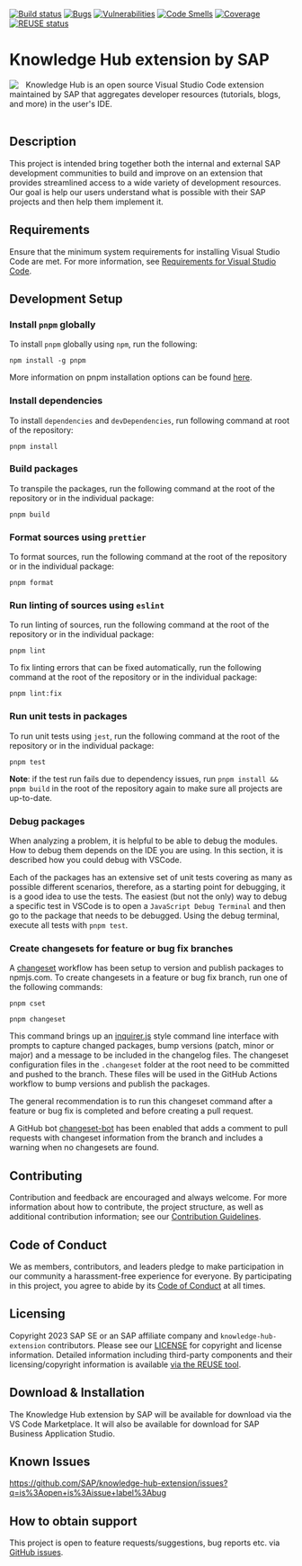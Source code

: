 [![Build status](https://github.com/SAP/knowledge-hub-extension/actions/workflows/pipeline.yml/badge.svg?branch=main)](https://github.com/SAP/knowledge-hub-extension/actions/workflows/pipeline.yml?query=branch%3Amain)
[![Bugs](https://sonarcloud.io/api/project_badges/measure?project=SAP_knowledge-hub-extension&metric=bugs)](https://sonarcloud.io/summary/new_code?id=SAP_knowledge-hub-extension)
[![Vulnerabilities](https://sonarcloud.io/api/project_badges/measure?project=SAP_knowledge-hub-extension&metric=vulnerabilities)](https://sonarcloud.io/summary/new_code?id=SAP_knowledge-hub-extension)
[![Code Smells](https://sonarcloud.io/api/project_badges/measure?project=SAP_knowledge-hub-extension&metric=code_smells)](https://sonarcloud.io/summary/new_code?id=SAP_knowledge-hub-extension)
[![Coverage](https://sonarcloud.io/api/project_badges/measure?project=SAP_knowledge-hub-extension&metric=coverage)](https://sonarcloud.io/summary/new_code?id=SAP_knowledge-hub-extension)
[![REUSE status](https://api.reuse.software/badge/github.com/SAP/knowledge-hub-extension)](https://api.reuse.software/info/github.com/SAP/knowledge-hub-extension)


# Knowledge Hub extension by SAP
<img align="left" style="padding-right:10px" src="./docs/resources/knowledge-hub-logo.svg"/> 
Knowledge Hub is an open source Visual Studio Code extension maintained by SAP that aggregates developer resources (tutorials, blogs, and more) in the user's IDE. 
<br clear="left"/>
<br/>

## Description

This project is intended bring together both the internal and external SAP development communities to build and improve on an extension that provides streamlined access to a wide variety of development resources. Our goal is help our users understand what is possible with their SAP projects and then help them implement it.

## Requirements

Ensure that the minimum system requirements for installing Visual Studio Code are met. For more information, see [Requirements for Visual Studio Code](https://code.visualstudio.com/docs/supporting/requirements).

## Development Setup

### Install `pnpm` globally

To install `pnpm` globally using `npm`, run the following:
```shell
npm install -g pnpm
```

More information on pnpm installation options can be found [here](https://pnpm.io/installation).
### Install dependencies
To install `dependencies` and `devDependencies`, run following command at root of the repository:

```shell
pnpm install
```
### Build packages

To transpile the packages, run the following command at the root of the repository or in the individual package:

```shell
pnpm build
```

### Format sources using `prettier`

To format sources, run the following command at the root of the repository or in the individual package:

```shell
pnpm format
```

### Run linting of sources using `eslint`

To run linting of sources, run the following command at the root of the repository or in the individual package:

```shell
pnpm lint
```

To fix linting errors that can be fixed automatically, run the following command at the root of the repository or in the individual package:

```shell
pnpm lint:fix
```

### Run unit tests in packages

To run unit tests using `jest`, run the following command at the root of the repository or in the individual package:

```shell
pnpm test
```
**Note**: if the test run fails due to dependency issues, run `pnpm install && pnpm build` in the root of the repository again to make sure all projects are up-to-date.

### Debug packages
When analyzing a problem, it is helpful to be able to debug the modules. How to debug them depends on the IDE you are using. In this section, it is described how you could debug with VSCode. 

Each of the packages has an extensive set of unit tests covering as many as possible different scenarios, therefore, as a starting point for debugging, it is a good idea to use the tests. The easiest (but not the only) way to debug a specific test in VSCode is to open a `JavaScript Debug Terminal` and then go to the package that needs to be debugged. Using the debug terminal, execute all tests with `pnpm test`.

### Create changesets for feature or bug fix branches

A [changeset](https://github.com/atlassian/changesets) workflow has been setup to version and publish packages to npmjs.com. To create changesets in a feature or bug fix branch, run one of the following commands:

```shell
pnpm cset
```

```shell
pnpm changeset
```

This command brings up an [inquirer.js](https://github.com/SBoudrias/Inquirer.js/) style command line interface with prompts to capture changed packages, bump versions (patch, minor or major) and a message to be included in the changelog files. The changeset configuration files in the `.changeset` folder at the root need to be committed and pushed to the branch. These files will be used in the GitHub Actions workflow to bump versions and publish the packages.

The general recommendation is to run this changeset command after a feature or bug fix is completed and before creating a pull request. 

A GitHub bot [changeset-bot](https://github.com/apps/changeset-bot) has been enabled that adds a comment to pull requests with changeset information from the branch and includes a warning when no changesets are found.

## Contributing

Contribution and feedback are encouraged and always welcome. For more information about how to contribute, the project structure, as well as additional contribution information; see our [Contribution Guidelines](CONTRIBUTING.md).

## Code of Conduct

We as members, contributors, and leaders pledge to make participation in our community a harassment-free experience for everyone. By participating in this project, you agree to abide by its [Code of Conduct](CODE_OF_CONDUCT.md) at all times.

## Licensing

Copyright 2023 SAP SE or an SAP affiliate company and `knowledge-hub-extension` contributors. Please see our [LICENSE](LICENSE) for copyright and license information. Detailed information including third-party components and their licensing/copyright information is available [via the REUSE tool](https://api.reuse.software/info/github.com/SAP/knowledge-hub-extension).

## Download & Installation

The Knowledge Hub extension by SAP will be available for download via the VS Code Marketplace. It will also be available for download for SAP Business Application Studio.

## Known Issues

https://github.com/SAP/knowledge-hub-extension/issues?q=is%3Aopen+is%3Aissue+label%3Abug

## How to obtain support

This project is open to feature requests/suggestions, bug reports etc. via [GitHub issues](https://github.com/SAP/knowledge-hub-extension/issues).
